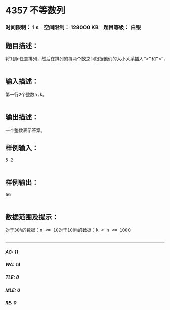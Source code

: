 # 4357 不等数列   
### 时间限制： 1 s&nbsp;&nbsp;&nbsp;&nbsp;空间限制： 128000 KB&nbsp;&nbsp;&nbsp;&nbsp;题目等级： 白银  
## 题目描述：  

<pre>
将1到n任意排列，然后在排列的每两个数之间根据他们的大小关系插入“>”和“<”。问在所有排列中，有多少个排列恰好有k个“<”。答案对2012取模。  

</pre>
  
  
## 输入描述：  

<pre>
第一行2个整数n,k。  

</pre>
  
  
## 输出描述：  

<pre>
一个整数表示答案。
</pre>
  
  
## 样例输入：  

<pre>
5 2  

</pre>
  
  
## 样例输出：  

<pre>
66  

</pre>
  
  
## 数据范围及提示：  

<pre>
对于30%的数据：n <= 10对于100%的数据：k < n <= 1000  

</pre>
  
  
***  

##### AC: 11  
##### WA: 14  
##### TLE: 0  
##### MLE: 0  
##### RE: 0  
